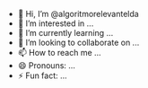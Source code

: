 - 👋 Hi, I’m @algoritmorelevantelda
- 👀 I’m interested in ...
- 🌱 I’m currently learning ...
- 💞️ I’m looking to collaborate on ...
- 📫 How to reach me ...
- 😄 Pronouns: ...
- ⚡ Fun fact: ...

<!---
algoritmorelevantelda/algoritmorelevantelda is a ✨ special ✨ repository because its `README.md` (this file) appears on your GitHub profile.
You can click the Preview link to take a look at your changes.
--->
